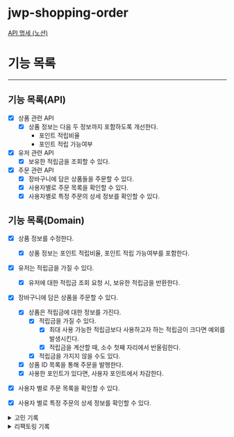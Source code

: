 # jwp-shopping-order


<a href = "https://www.notion.so/step2-da784bf6f78b4ce8baa89d489ceb227e"> API 명세 (노션) </a>

# 기능 목록
---

## 기능 목록(API)
- [x] 상품 관련 API
  - [x] 상품 정보는 다음 두 정보까지 포함하도록 개선한다.
    - 포인트 적립비율
    - 포인트 적립 가능여부

- [x] 유저 관련 API
  - [x] 보유한 적립금을 조회할 수 있다.

- [x] 주문 관련 API
  - [x] 장바구니에 담은 상품들을 주문할 수 있다.
  - [x] 사용자별로 주문 목록을 확인할 수 있다.
  - [x] 사용자별로 특정 주문의 상세 정보를 확인할 수 있다.

## 기능 목록(Domain)
- [x] 상품 정보를 수정한다.
  - [x] 상품 정보는 포인트 적립비율, 포인트 적립 가능여부를 포함한다.

- [x] 유저는 적립금을 가질 수 있다.
  - [x] 유저에 대한 적립금 조회 요청 시, 보유한 적립금을 반환한다. 

- [x] 장바구니에 담은 상품을 주문할 수 있다.
  - [x] 상품은 적립금에 대한 정보를 가진다.
    - [x] 적립금을 가질 수 있다.
      - [x] 최대 사용 가능한 적립금보다 사용하고자 하는 적립금이 크다면 예외를 발생시킨다.
      - [x] 적립금을 계산할 때, 소수 첫째 자리에서 반올림한다.
    - [x] 적립금을 가지지 않을 수도 있다.
  - [x] 상품 ID 목록을 통해 주문을 발행한다.
  - [x] 사용한 포인트가 있다면, 사용자 포인트에서 차감한다. 

- [x] 사용자 별로 주문 목록을 확인할 수 있다.

- [x] 사용자 별로 특정 주문의 상세 정보를 확인할 수 있다.


<details>
<summary> 고민 기록 </summary>
<div>

## STEP 1 고민
- [x] `Product`라는 도메인 객체에 Boolean 타입 프로퍼티가 들어가가 됨(`pointAvailable`)
  - [x] 그렇다면 이는 객체 분리의 시점이라는 것인데, 분리를 하면 영속화/복원은 어떻게 할까?
  - [x] 테이블 구조를 변경해야 할까? 그렇다면 현재 DB가 고정되어 있는 상황에서는 불가능한걸까?
- [x] 테이블 조인을 한다면 Repository와 Dao가 둘 다 필요하지 않다. 
  - [x] 조인된 결과 자체가 도메인 엔티티이기 때문에.
  - [x] 그렇다면 DAO, Repository가 둘 다 존재해야 하는 시점은 언제인가?
- [x] 조인 쿼리를 작성하다보니, 메소드가 엄청나게 길어지고 도메인 객체를 복원하는 코드도 복잡함.
  - [x] 하지만 성능 측면에서는 조인이 나을 것 같은데, 어플리케이션 레벨에서 조인을 수행해야 할 때는 언제일까?
- [x] `OrderInfoPersistenceAdapter`의 경우 package-private으로 두었음.
  - [x] `OrderInfo`는 `Order`라는 개념 하위에서만 존재한다. 단독으로 다뤄지는 경우는 없다.
  - [x] 그래서 외부에서 접근하지 못하도록 package-private으로 두어 `OrderPersistenceAdapter`가 접근하게 했는데, 좋은 방법일까?
- [x] 응답 JSON에서 키 값은 getter명을 따라가는 것 같다.
  - [x] 이에 대해 추후에 조금 더 공부해보기.
- [x] service에서 표현 계층의 request를 받는 형태로 작업하고 있음.
  - [x] 하지만, 표현 계층의 DTO를 사용하는 경우 service 내부 private 메소드에는 침투시키면 안될 것 같다는 생각.
  - [x] 양방향 의존성을 어느정도 용납하고 DTO를 그대로 받아와 쓰는 것인데... private 메소드까지 DTO를 침투시키면 결합도가 너무 높다.
  - [x] 따라서 `서비스 메소드의 첫줄에서 DTO를 변환시킨다!`라는 이야기가 나오는 듯 함.
- [x] `Order` 안에 `Member`가 존재하고, 로직을 도메인 객체 내에 캡슐화시키니 `Order`를 저장할 때 `Member`도 저장이 되어야 함.
  - [x] 즉, 객체들끼리 연관관계 + 상태 변경 로직을 가지게 되니 함께 저장해야 하는 문제가 생긴다.
  - [x] 이것이 애그리거트 단위로 분리하고, 저장하는 이유일까?
- [x] 클라이언트와 협업하기 시작하면서, 앞으로 예외 메세지는 어떻게 활용해야 할까?
  - [x] 디버깅적 측면이 굉장히 강해졌는데, user-friendly한 문구를 적을 필요가 있을까? 
  - [x] 기술적인 문구(ex. `리스트의 몇번째 인덱스에서 예외가 발생했습니다`) 를 작성하는게 낫지 않을까?
- [x] 이번 미션에서 가장 많이 한 고민 -> 이 로직은 서비스에 위치해야 하는가?
  - [x] 도메인이 수행할 수 있는가? 도메인이 수행할 수 있다면 모두 도메인 엔티티에 집어넣음
  - [x] 그렇게 되면 서비스는 영속화/복원, 순서 조정 등의 작업만 담당하게 됨.
- [x] 영속성에서 발생하는 예외는 커스텀 예외로 전환해야 할까?
  - [x] Spring에서는 `DataAccessException`의 하위 예외 중 하나로 전환해준다.
  - [x] 그런데 상태코드는 어떻게 지정할까? 데이터베이스 예외는 모두 500으로 넘겨줘야 할까? 유저의 불찰로 인한 무결성 제약조건 위반이라면?
- [x] 항상 모든 데이터를 서버가 가지고 있는 구조는 효율적이지 않음.
  - [x] 그래서 이번에는 프론트엔드에서 적립될 포인트를 먼저 계산해 렌더링하고, 이를 서버에 보내 일치하는지 확인하는 프로세스가 들어갔음.
  - [x] 이 경우 서비스에서 예외처리가 진행되는데 서비스에서 프론트엔드에 대한 어떠한 가정을 하고 있게 됨. 이를 어떻게 해결할 수 있을까?

</div>
</details>

<details>
<summary> 리팩토링 기록 </summary>
<div>

- [x] `ArgumentResolver` 내에서 빈 주입을 직접 받도록 변경
  - [x] 유지보수성 향상
  - [x] 모든 의존관계를 Config 파일에서 정의해줄 필요가 없기 때문
- [x] 도메인 엔티티 패키지 application 외부로 이동
  - [x] 도메인 패키지는 어플리케이션의 핵심이고, 별도의 패키지로 두는게 낫다
- [x] default profile 설정
  - [x] application.yml 에서 deafult profile로 무엇을 사용할지 지정
  - [x] 인텔리제이에서도 profile을 지정할 수 있지만, 모든 환경에서 공통적으로 profile을 지정하게 하려면 따로 properties 명시하자!
- [x] 개발 환경, 테스트 환경 DB URL 분리
  - [x] 현재야 테스트 환경이나 개발 환경이나 in-memory DB를 사용하므로 문제가 없다.
  - [x] 추후에 개발용 서버(MySQL 등)을 사용한다면 문제가 될 수 있을 듯 함.
  - [x] 테스트용 DB, 개발용 DB는 항상 따로 두는 연습을 하자.
- [x] 예외도 계층화를 시도했음.
  - [x] presentation 예외, application 예외를 나눔. 
  - [x] 이점은? 경계를 꿰뚫는 개념을 가지는 예외가 존재하지 않는다는 것. 계층 간의 격리를 더욱 강화시킨다.
  - [x] 단점은? 아무래도 관리 비용.
  - [x] 데이터베이스 예외의 경우(`DataAccessException` 하위 예외) 복구 불가능한 예외이므로 그대로 사용해도 될 듯 함.
    - [x] 굳이 커스텀 예외로 예외 전환을 시켜줄 필욘 없는 듯 하다.
- [x] 하나의 서비스에 여러 도메인이 존재하니 문제가 발생함.
  - [x] Member에 대한 상태 변경이 MemberService에서 이루어지고 있지 않다.
  - [x] 도메인이 어디서 변경되는지 추적이 힘듬.
- [x] Bean Validation을 통한 DTO 검증 수행
- [x] spring-logback.xml 을 통해 로깅 레벨에 따라 다른 파일에 저장되도록 함
  - [x] `debug` 레벨의 경우 커스텀 필터를 만들어서 스프링 내부, cart 패키지 내부에서 발생한 예외만 기록
  - [x] `error` 레벨의 경우 추가적으로 다른 로그파일에 저장.

</div>
</details>
